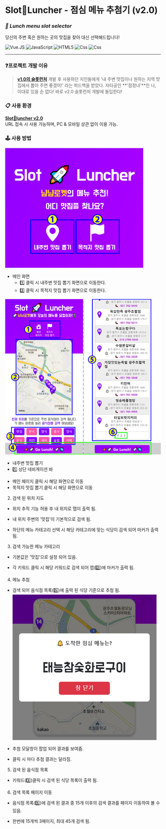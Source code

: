 # Slot🚀Luncher - 점심 메뉴 추첨기 (v2.0)
### _**🎰 Lunch menu slot selector**_  
당신의 주변 혹은 원하는 곳의 맛집을 찾아 대신 선택해드립니다!

<img alt="Vue.JS" src ="https://img.shields.io/badge/vue.Js-4FC08D.svg?&style=for-the-badge&logo=Vue.js&logoColor=white"/>  <img alt="JavaScript" src ="https://img.shields.io/badge/JavaScriipt-F7DF1E.svg?&style=for-the-badge&logo=JavaScript&logoColor=black"/> <img alt="HTML5" src ="https://img.shields.io/badge/HTML5-E34F26.svg?&style=for-the-badge&logo=HTML5&logoColor=white"/> <img alt="Css" src ="https://img.shields.io/badge/CSS3-1572B6.svg?&style=for-the-badge&logo=CSS3&logoColor=white"/> <img alt="Css" src ="https://img.shields.io/badge/Bootstrap-7952B3.svg?&style=for-the-badge&logo=Bootstrap&logoColor=white"/>   

---

### ❓프로젝트 개발 이유
> **[v1.0의 슬롯런처](https://dahonglin.github.io/SlotLuncher/)** 개발 후 사용하던 지인들에게
> '내 주변 맛집이나 원하는 지역 맛집에서 뽑아 주면 좋겠어!'
> 라는 피드백을 받았다.
> 자타공인 **'점정녀'**인 나, 이대로 있을 순 없다!
> 바로 v2.0 슬롯런처 개발에 돌입한다!

### 📋 사용 환경  
**[Slot🚀luncher v2.0](https://dahonglin.github.io/slot_map_api/)**  
URL 접속 시 사용 가능하며, PC & 모바일 상관 없이 이용 가능.

### 🕹 사용 방법
![image](https://raw.githubusercontent.com/Dahonglin/slot_map_api/master/mdimg/guide1.jpg)
* 메인 화면
  * 1️⃣ 클릭 시 내주변 맛집 뽑기 화면으로 이동한다.
  * 2️⃣ 클릭 시 목적지 맛집 뽑기 화면으로 이동한다.


![image](https://raw.githubusercontent.com/Dahonglin/slot_map_api/master/mdimg/guide2.jpg)
* 내주변 맛집 뽑기
 * 1️⃣ 상단 네비게이션 바
  - 메인 페이지 클릭 시 해당 화면으로 이동
  - 목적지 맛집 뽑기 클릭 시 해당 화면으로 이동 

 2. 검색 된 위치 지도
  - 위치 추적 기능 허용 후 내 위치로 맵이 출력 됨.
  * 내 위치 주변의 '맛집'이 기본적으로 검색 됨.
  - 하단의 메뉴 카테고리 선택 시 해당 카테고리에 맞는 식당이 검색 되어 마커가 출력 됨.

 3. 검색 가능한 메뉴 카테고리
  - 기본값은 '맛집'으로 설정 되어 있음.
  * 각 키워드 클릭 시 해당 키워드로 검색 되어 맵(2️⃣)에 마커가 출력 됨.

 4. 메뉴 추첨
  - 검색 되어 음식점 목록(5️⃣)에 출력 된 식당 기준으로 추첨 됨.
 ![image](https://raw.githubusercontent.com/Dahonglin/slot_map_api/master/mdimg/guide4.jpg)
  * 추첨 모달창이 팝업 되어 결과를 보여줌.
  - 클릭 시 마다 추첨 결과는 달라짐. 

 5. 검색 된 음식점 목록
  - 키워드(3️⃣)클릭 시 검색 된 식당 목록이 출력 됨.

 6. 검색 목록 페이지 이동
  - 음식점 목록(5️⃣)에 검색 된 결과 중 15개 이후의 검색 결과를 페이지 이동하여 볼 수 있음.
  * 한번에 15개씩 3페이지, 최대 45개 검색 됨.